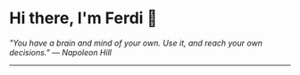 <h1>Hi there, I'm Ferdi 👋</h1>

<p><em>
  "You have a brain and mind of your own. Use it, and reach your own decisions." — Napoleon Hill
</em></p>

---
